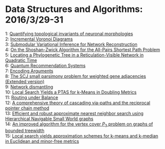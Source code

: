 # Data Structures and Algorithms: 2016/3/29-31  
1: [Quantifying topological invariants of neuronal morphologies](https://doi.org/10.48550/arXiv.1603.08432)  
2: [Incremental Voronoi Diagrams](https://doi.org/10.48550/arXiv.1603.08485)  
3: [Submodular Variational Inference for Network Reconstruction](https://doi.org/10.48550/arXiv.1603.08616)  
4: [On the Shoshan-Zwick Algorithm for the All-Pairs Shortest Path Problem](https://doi.org/10.48550/arXiv.1603.08627)  
5: [Locating a Phylogenetic Tree in a Reticulation-Visible Network in  Quadratic Time](https://doi.org/10.48550/arXiv.1603.08655)  
6: [Quantum Recommendation Systems](https://doi.org/10.48550/arXiv.1603.08675)  
7: [Encoding Arguments](https://doi.org/10.48550/arXiv.1603.08777)  
8: [The SCJ small parsimony problem for weighted gene adjacencies (Extended  version)](https://doi.org/10.48550/arXiv.1603.08819)  
9: [Network dismantling](https://doi.org/10.48550/arXiv.1603.08883)  
10: [Local Search Yields a PTAS for k-Means in Doubling Metrics](https://doi.org/10.48550/arXiv.1603.08976)  
11: [Routing under Balance](https://doi.org/10.48550/arXiv.1603.09009)  
12: [A comprehensive theory of cascading via-paths and the reciprocal pointer  chain method](https://doi.org/10.48550/arXiv.1603.09205)  
13: [Efficient and robust approximate nearest neighbor search using  Hierarchical Navigable Small World graphs](https://doi.org/10.48550/arXiv.1603.09320)  
14: [An improved algorithm for the vertex cover $P_3$ problem on graphs of  bounded treewidth](https://doi.org/10.48550/arXiv.1603.09448)  
15: [Local search yields approximation schemes for k-means and k-median in  Euclidean and minor-free metrics](https://doi.org/10.48550/arXiv.1603.09535)  